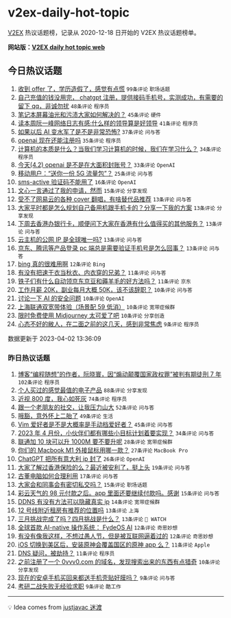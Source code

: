 # v2ex-daily-hot-topic

[V2EX](https://www.v2ex.com/) 热议话题榜，记录从 2020-12-18 日开始的 V2EX 热议话题榜单。

**网站版：[V2EX daily hot topic web](https://boojack.github.io/v2ex-daily-hot-topic-web/)**

## 今日热议话题

<!-- TODAY BEGIN -->

1. [收到 offer 了，学历造假了，感觉有点慌](https://www.v2ex.com/t/929198) `99条评论` `职场话题`
1. [自己充值的钱没用完， chatgpt 注册，提供接码手机号，实测成功，有需要的留下 qq，非诚勿扰](https://www.v2ex.com/t/929131) `48条评论` `程序员`
1. [笔记本屏幕油光和污渍大家如何解决的？](https://www.v2ex.com/t/929117) `45条评论` `硬件`
1. [读本周阮一峰网络日志有感:什么样的领导算是好领导](https://www.v2ex.com/t/929128) `41条评论` `程序员`
1. [如果以后 AI 变水军了是不是非常恐怖?](https://www.v2ex.com/t/929113) `37条评论` `问与答`
1. [openai 现在还能注册吗](https://www.v2ex.com/t/929162) `35条评论` `程序员`
1. [计算机的本质是什么？当我们学习计算机的时候，我们在学习什么？](https://www.v2ex.com/t/929153) `34条评论` `程序员`
1. [今天(4.2) openai 是不是在大面积封账号？](https://www.v2ex.com/t/929132) `33条评论` `OpenAI`
1. [移动用户：“送你一份 5G 流量包”？](https://www.v2ex.com/t/929118) `25条评论` `问与答`
1. [sms-active 验证码不能用了](https://www.v2ex.com/t/929195) `16条评论` `OpenAI`
1. [文心一言通过了我的申请，然而](https://www.v2ex.com/t/929208) `15条评论` `分享发现`
1. [受不了网易云的各种 cover 翻唱，有啥替代品推荐](https://www.v2ex.com/t/929169) `13条评论` `问与答`
1. [大家平时都是怎么规划自己备用机跟手机卡的？分享一下我的方案](https://www.v2ex.com/t/929144) `13条评论` `分享发现`
1. [下周去香港办银行卡，顺便问下大家在香港有什么值得买的其他服务？](https://www.v2ex.com/t/929115) `13条评论` `问与答`
1. [云主机的公网 IP 是全球唯一吗?](https://www.v2ex.com/t/929112) `13条评论` `问与答`
1. [京东、腾讯等产品登录 pc 端总是需要验证手机号是怎么回事？](https://www.v2ex.com/t/929108) `13条评论` `问与答`
1. [bing 真的很难用啊](https://www.v2ex.com/t/929125) `12条评论` `Bing`
1. [有没有把速干衣当秋衣、内衣穿的兄弟？](https://www.v2ex.com/t/929174) `11条评论` `问与答`
1. [铁子们有什么自动领京东京豆和薅羊毛的好方法吗？](https://www.v2ex.com/t/929136) `11条评论` `京东`
1. [工作月薪 20K，副业每月大概 50K，该不该辞职？](https://www.v2ex.com/t/929234) `10条评论` `问与答`
1. [讨论一下 AI 的安全问题](https://www.v2ex.com/t/929203) `10条评论` `OpenAI`
1. [上海联通双宽带体验（场景配 59 低消）](https://www.v2ex.com/t/929176) `10条评论` `宽带症候群`
1. [限时免费使用 Midjourney 太可爱了吧](https://www.v2ex.com/t/929104) `10条评论` `分享创造`
1. [心态不好的敝人，在二面之前的这几天，感到非常焦虑](https://www.v2ex.com/t/929180) `9条评论` `程序员`

数据更新于 2023-04-02 13:36:09

<!-- TODAY END -->

### 昨日热议话题

<!-- YESTERDAY BEGIN -->

1. [博客“编程随想”的作者，阮晓寰，因“煽动颠覆国家政权罪”被判有期徒刑 7 年](https://www.v2ex.com/t/928917) `102条评论` `程序员`
1. [个人买过的感觉最值的电子产品](https://www.v2ex.com/t/928951) `88条评论` `分享发现`
1. [近视 800 度，我心如死灰](https://www.v2ex.com/t/929016) `74条评论` `程序员`
1. [跟一个老朋友的社交，让我压力山大](https://www.v2ex.com/t/929039) `52条评论` `问与答`
1. [哦豁，意外怀上二胎了](https://www.v2ex.com/t/928930) `49条评论` `生活`
1. [Vim 爱好者是不是大概率是手动档爱好者？](https://www.v2ex.com/t/928942) `45条评论` `问与答`
1. [2023 年 4 月份，小伙伴们都有哪些小目标计划着要实现？](https://www.v2ex.com/t/928918) `34条评论` `问与答`
1. [联通加 10 块可以升 1000M 要不要升呢](https://www.v2ex.com/t/929002) `28条评论` `宽带症候群`
1. [你们的 Macbook M1 外接鼠标用哪一款？](https://www.v2ex.com/t/929028) `27条评论` `MacBook Pro`
1. [ChatGPT 把所有意大利 ip 封了](https://www.v2ex.com/t/928995) `26条评论` `OpenAI`
1. [大家了解过香港保险的么？最近被安利了，挺上头](https://www.v2ex.com/t/929066) `19条评论` `问与答`
1. [古董电脑如何合理利用](https://www.v2ex.com/t/929012) `17条评论` `问与答`
1. [大家会和同事会有密切私交吗？](https://www.v2ex.com/t/928939) `15条评论` `职场话题`
1. [彩云天气的 98 元付款之后。app 里面还要继续付款吗。感谢](https://www.v2ex.com/t/928929) `15条评论` `问与答`
1. [DDNS 有没有方法可以隐藏真实 ip](https://www.v2ex.com/t/929033) `14条评论` `宽带症候群`
1. [12 号线附近租房有推荐的位置吗](https://www.v2ex.com/t/929024) `13条评论` `上海`
1. [三月挑战完成了吗？四月挑战是什么？](https://www.v2ex.com/t/928920) `13条评论` ` WATCH`
1. [全球首款 AI-native 操作系统： FydeOS AI](https://www.v2ex.com/t/928971) `12条评论` `奇思妙想`
1. [有没有像我这样，不想过愚人节，但是被互联网逼着过的](https://www.v2ex.com/t/928959) `12条评论` `奇思妙想`
1. [iOS 切换到美区后，安装原神会覆盖国区的原神 app 么？](https://www.v2ex.com/t/928969) `11条评论` `Apple`
1. [DNS 疑问，被劫持？](https://www.v2ex.com/t/928938) `11条评论` `程序员`
1. [之前注册了一个 0vvv0.com 的域名，发现搜索出来的东西有点猎奇](https://www.v2ex.com/t/929064) `10条评论` `分享发现`
1. [现在的安卓手机买回来都送手机壳贴好膜吗？](https://www.v2ex.com/t/929023) `9条评论` `问与答`
1. [考研二战失败无经验求职](https://www.v2ex.com/t/928961) `9条评论` `酷工作`

<!-- YESTERDAY END -->

---

💡 Idea comes from [justjavac 迷渡](https://github.com/justjavac/)
